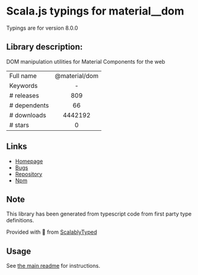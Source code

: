 
# Scala.js typings for material__dom

Typings are for version 8.0.0

## Library description:
DOM manipulation utilities for Material Components for the web

|                    |                 |
| ------------------ | :-------------: |
| Full name          | @material/dom |
| Keywords           | - |
| # releases         | 809 |
| # dependents       | 66 |
| # downloads        | 4442192 |
| # stars            | 0 |

## Links
- [Homepage](https://github.com/material-components/material-components-web#readme)
- [Bugs](https://github.com/material-components/material-components-web/issues)
- [Repository](https://github.com/material-components/material-components-web)
- [Npm](https://www.npmjs.com/package/%40material%2Fdom)
    


## Note
This library has been generated from typescript code from first party type definitions.

Provided with :purple_heart: from [ScalablyTyped](https://github.com/oyvindberg/ScalablyTyped)

## Usage
See [the main readme](../../readme.md) for instructions.


